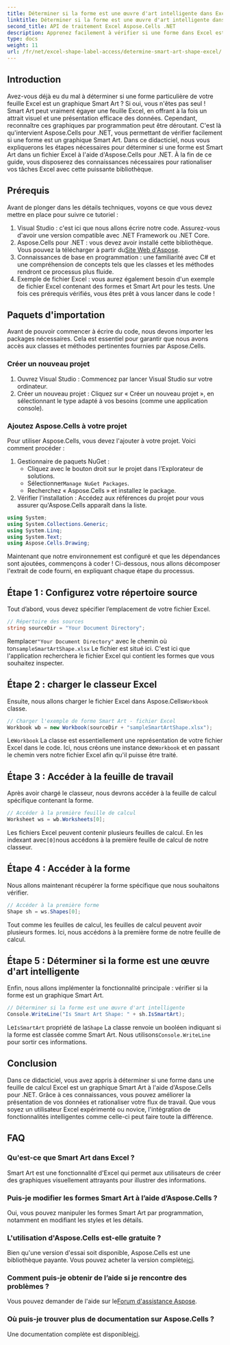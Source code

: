 ```yaml
---
title: Déterminer si la forme est une œuvre d'art intelligente dans Excel
linktitle: Déterminer si la forme est une œuvre d'art intelligente dans Excel
second_title: API de traitement Excel Aspose.Cells .NET
description: Apprenez facilement à vérifier si une forme dans Excel est Smart Art en utilisant Aspose.Cells pour .NET avec ce guide étape par étape. Parfait pour automatiser les tâches Excel.
type: docs
weight: 11
url: /fr/net/excel-shape-label-access/determine-smart-art-shape-excel/
---
```

## Introduction
Avez-vous déjà eu du mal à déterminer si une forme particulière de votre feuille Excel est un graphique Smart Art ? Si oui, vous n'êtes pas seul ! Smart Art peut vraiment égayer une feuille Excel, en offrant à la fois un attrait visuel et une présentation efficace des données. Cependant, reconnaître ces graphiques par programmation peut être déroutant. C'est là qu'intervient Aspose.Cells pour .NET, vous permettant de vérifier facilement si une forme est un graphique Smart Art. 
Dans ce didacticiel, nous vous expliquerons les étapes nécessaires pour déterminer si une forme est Smart Art dans un fichier Excel à l'aide d'Aspose.Cells pour .NET. À la fin de ce guide, vous disposerez des connaissances nécessaires pour rationaliser vos tâches Excel avec cette puissante bibliothèque.
## Prérequis
Avant de plonger dans les détails techniques, voyons ce que vous devez mettre en place pour suivre ce tutoriel :
1. Visual Studio : c'est ici que nous allons écrire notre code. Assurez-vous d'avoir une version compatible avec .NET Framework ou .NET Core.
2. Aspose.Cells pour .NET : vous devez avoir installé cette bibliothèque. Vous pouvez la télécharger à partir du[Site Web d'Aspose](https://releases.aspose.com/cells/net/).
3. Connaissances de base en programmation : une familiarité avec C# et une compréhension de concepts tels que les classes et les méthodes rendront ce processus plus fluide.
4. Exemple de fichier Excel : vous aurez également besoin d'un exemple de fichier Excel contenant des formes et Smart Art pour les tests.
Une fois ces prérequis vérifiés, vous êtes prêt à vous lancer dans le code !
## Paquets d'importation
Avant de pouvoir commencer à écrire du code, nous devons importer les packages nécessaires. Cela est essentiel pour garantir que nous avons accès aux classes et méthodes pertinentes fournies par Aspose.Cells.
### Créer un nouveau projet
1. Ouvrez Visual Studio :
   Commencez par lancer Visual Studio sur votre ordinateur.
2. Créer un nouveau projet :
   Cliquez sur « Créer un nouveau projet », en sélectionnant le type adapté à vos besoins (comme une application console).
### Ajoutez Aspose.Cells à votre projet
Pour utiliser Aspose.Cells, vous devez l'ajouter à votre projet. Voici comment procéder :
1. Gestionnaire de paquets NuGet :
   - Cliquez avec le bouton droit sur le projet dans l’Explorateur de solutions.
   -  Sélectionner`Manage NuGet Packages`.
   - Recherchez « Aspose.Cells » et installez le package.
2. Vérifier l'installation :
   Accédez aux références du projet pour vous assurer qu'Aspose.Cells apparaît dans la liste. 
```csharp
using System;
using System.Collections.Generic;
using System.Linq;
using System.Text;
using Aspose.Cells.Drawing;
```
Maintenant que notre environnement est configuré et que les dépendances sont ajoutées, commençons à coder ! Ci-dessous, nous allons décomposer l'extrait de code fourni, en expliquant chaque étape du processus.
## Étape 1 : Configurez votre répertoire source
Tout d’abord, vous devez spécifier l’emplacement de votre fichier Excel.
```csharp
// Répertoire des sources
string sourceDir = "Your Document Directory";
```
 Remplacer`"Your Document Directory"` avec le chemin où ton`sampleSmartArtShape.xlsx` Le fichier est situé ici. C'est ici que l'application recherchera le fichier Excel qui contient les formes que vous souhaitez inspecter.
## Étape 2 : charger le classeur Excel
 Ensuite, nous allons charger le fichier Excel dans Aspose.Cells`Workbook` classe.
```csharp
// Charger l'exemple de forme Smart Art - fichier Excel
Workbook wb = new Workbook(sourceDir + "sampleSmartArtShape.xlsx");
```
 Le`Workbook` La classe est essentiellement une représentation de votre fichier Excel dans le code. Ici, nous créons une instance de`Workbook` et en passant le chemin vers notre fichier Excel afin qu'il puisse être traité.
## Étape 3 : Accéder à la feuille de travail
Après avoir chargé le classeur, nous devrons accéder à la feuille de calcul spécifique contenant la forme.
```csharp
// Accéder à la première feuille de calcul
Worksheet ws = wb.Worksheets[0];
```
 Les fichiers Excel peuvent contenir plusieurs feuilles de calcul. En les indexant avec`[0]`nous accédons à la première feuille de calcul de notre classeur. 
## Étape 4 : Accéder à la forme
Nous allons maintenant récupérer la forme spécifique que nous souhaitons vérifier.
```csharp
// Accéder à la première forme
Shape sh = ws.Shapes[0];
```
Tout comme les feuilles de calcul, les feuilles de calcul peuvent avoir plusieurs formes. Ici, nous accédons à la première forme de notre feuille de calcul. 
## Étape 5 : Déterminer si la forme est une œuvre d'art intelligente
Enfin, nous allons implémenter la fonctionnalité principale : vérifier si la forme est un graphique Smart Art.
```csharp
// Déterminer si la forme est une œuvre d'art intelligente
Console.WriteLine("Is Smart Art Shape: " + sh.IsSmartArt);
```
 Le`IsSmartArt` propriété de la`Shape` La classe renvoie un booléen indiquant si la forme est classée comme Smart Art. Nous utilisons`Console.WriteLine` pour sortir ces informations. 
## Conclusion
Dans ce didacticiel, vous avez appris à déterminer si une forme dans une feuille de calcul Excel est un graphique Smart Art à l'aide d'Aspose.Cells pour .NET. Grâce à ces connaissances, vous pouvez améliorer la présentation de vos données et rationaliser votre flux de travail. Que vous soyez un utilisateur Excel expérimenté ou novice, l'intégration de fonctionnalités intelligentes comme celle-ci peut faire toute la différence. 
## FAQ
### Qu'est-ce que Smart Art dans Excel ?
Smart Art est une fonctionnalité d'Excel qui permet aux utilisateurs de créer des graphiques visuellement attrayants pour illustrer des informations.
### Puis-je modifier les formes Smart Art à l’aide d’Aspose.Cells ?
Oui, vous pouvez manipuler les formes Smart Art par programmation, notamment en modifiant les styles et les détails.
### L'utilisation d'Aspose.Cells est-elle gratuite ?
 Bien qu'une version d'essai soit disponible, Aspose.Cells est une bibliothèque payante. Vous pouvez acheter la version complète[ici](https://purchase.aspose.com/buy).
### Comment puis-je obtenir de l’aide si je rencontre des problèmes ?
 Vous pouvez demander de l'aide sur le[Forum d'assistance Aspose](https://forum.aspose.com/c/cells/9).
### Où puis-je trouver plus de documentation sur Aspose.Cells ?
 Une documentation complète est disponible[ici](https://reference.aspose.com/cells/net/).